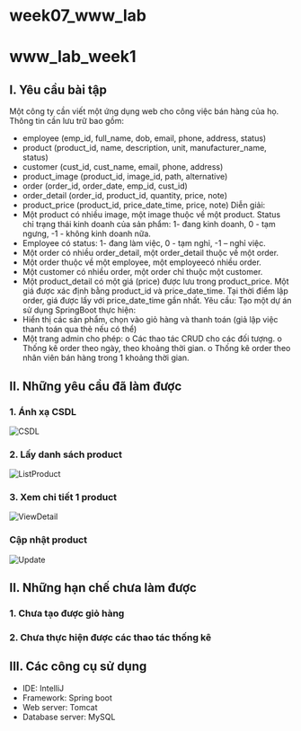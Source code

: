 # week07_www_lab
# www_lab_week1
## I. Yêu cầu bài tập
  Một công ty cần viết một ứng dụng web cho công việc bán hàng của họ. Thông tin cần lưu trữ bao gồm:
- employee (emp_id, full_name, dob, email, phone, address, status)
- product (product_id, name, description, unit, manufacturer_name, status)
- customer (cust_id, cust_name, email, phone, address)
- product_image (product_id, image_id, path, alternative)
- order (order_id, order_date, emp_id, cust_id)
- order_detail (order_id, product_id, quantity, price, note)
- product_price (product_id, price_date_time, price, note)
Diễn giải:
- Một product có nhiều image, một image thuộc về một product. Status chỉ trạng thái kinh doanh
của sản phẩm: 1- đang kinh doanh, 0 - tạm ngưng, -1 - không kinh doanh nữa.
- Employee có status: 1- đang làm việc, 0 - tạm nghỉ, -1 – nghỉ việc.
- Một order có nhiều order_detail, một order_detail thuộc về một order.
- Một order thuộc về một employee, một employeecó nhiều order.
- Một customer có nhiều order, một order chỉ thuộc một customer.
- Một product_detail có một giá (price) được lưu trong product_price. Một giá được xác định
bằng product_id và price_date_time. Tại thời điểm lập order, giá được lấy với price_date_time
gần nhất.
Yêu cầu:
Tạo một dự án sử dụng SpringBoot thực hiện:
- Hiển thị các sản phẩm, chọn vào giỏ hàng và thanh toán (giả lập việc thanh toán qua thẻ nếu có
thể)
- Một trang admin cho phép:
o Các thao tác CRUD cho các đối tượng.
o Thống kê order theo ngày, theo khoảng thời gian.
o Thống kê order theo nhân viên bán hàng trong 1 khoảng thời gian.
## II. Những yêu cầu đã làm được
  ### 1. Ánh xạ CSDL
  ![CSDL](https://github.com/trungthinh2k2/week07_www_lab/assets/89030667/5c2f4b39-1fc4-4a63-ba01-21b3af2113b3)
  ### 2. Lấy danh sách product
 ![ListProduct](https://github.com/trungthinh2k2/week07_www_lab/assets/89030667/c6012f00-124a-4819-85ff-cc405c0bd654)
  ### 3. Xem chi tiết 1 product
  ![ViewDetail](https://github.com/trungthinh2k2/week07_www_lab/assets/89030667/84a73942-e463-4603-a52b-eac7095687f7)
  ### Cập nhật product
  ![Update](https://github.com/trungthinh2k2/week07_www_lab/assets/89030667/99d8c356-2046-4834-b0c2-b47fb20fe224)
## II. Những hạn chế chưa làm được
  ### 1. Chưa tạo được giỏ hàng
  ### 2. Chưa thực hiện được các thao tác thống kê
 
## III. Các công cụ sử dụng
 * IDE: IntelliJ
 * Framework: Spring boot
 * Web server: Tomcat
 * Database server: MySQL
